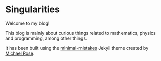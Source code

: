 # Singularities

Welcome to my blog!

This blog is mainly about curious things related to mathematics, physics and programming, among other things.

It has been built using the [minimal-mistakes](https://github.com/mmistakes/minimal-mistakes) Jekyll theme created by [Michael Rose](https://github.com/mmistakes). 
